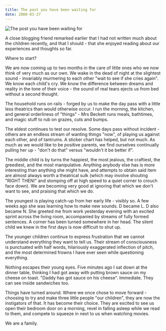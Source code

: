 ```yaml
---
title: The post you have been waiting for
date: 2008-03-27
---
```


![The post you have been waiting for](https://source.unsplash.com/DWyRC2juMgs/1600x900)

A close blogging friend remarked earlier that I had not written much about the children recently, and that I should - that she enjoyed reading about our experiences and thoughts so far.

Where to start?

We are now coming up to two months in the care of little ones who we now think of very much as our own. We wake in the dead of night at the slightest sound - invariably murmering to each other "wait to see if she cries again". We know each child's cry. We know the difference between dreams and reality in the tone of their voice - the sound of real tears ejects us from bed without a second thought.

The household runs on rails - forged by us to make the day pass with a little less theatrics than would otherwise occur. I run the morning, the kitchen, and general orderliness of "things" - Mrs Beckett runs meals, bathtimes, and magic stuff to rub on grazes, cuts and bumps.

The eldest continues to test our resolve. Some days pass without incident - others are an endless stream of wanting things "now", of playing us against each other, and of tantrums. A sticker chart has helped, but not much. As much as we would like to be positive parents, we find ourselves continually pulling her up - "don't do that" versus "wouldn't it be better if".

The middle child is by turns the happiest, the most jealous, the craftiest, the greediest, and the most manipulative. Anything anybody else has is more interesting than anything she might have, and attempts to obtain said item are almost always worth a theatrical sulk (which may involve shouting "RIGHT THEN!" and stomping off at high speed to a quiet corner to crouch face down). We are becoming very good at ignoring that which we don't want to see, and praising that which we do.

The youngest is playing catch-up from her early life - visibly so. A few weeks ago she was learning how to make new sounds. D became L. D also became N. She greeted me from work yesterday evening with an excited sprint across the living room, accompanied by streams of fully formed sentences. A corner has been turned somewhere in her head. The silent child we knew in the first days is now difficult to shut up.

The younger children continue to express frustration that we cannot understand everything they want to tell us. Their stream of consciousness is punctuated with half words, hilariously exaggerated inflection of pitch, and the most determined frowns I have ever seen while questioning everything.

Nothing escapes their young eyes. Five minutes ago I sat down at the dinner table, thinking I had got away with putting brown sauce on my cheese on toast. "Daddy has got sauce on his cheese". Immediate. They can see inside sandwiches too.

Things have turned around. Where we once chose to move forward - choosing to try and make three little people "our children", they are now the instigators of that. It has become their choice. They are excited to see us open their bedroom door on a morning, revel in falling asleep while we read to them, and compete to squeeze in next to us when watching movies.

We are a family.